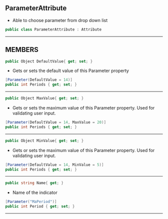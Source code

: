 ## ParameterAttribute
* Able to choose parameter from drop down list
```cs
public class ParameterAttribute : Attribute
```
---
**MEMBERS**
---
```cs
public Object DefaultValue{ get; set; }
```
* Gets or sets the default value of this Parameter property
```cs
[Parameter(DefaultValue = 14)] 
public int Periods { get; set; }
```
---
```cs
public Object MaxValue{ get; set; }
```
* Gets or sets the maximum value of this Parameter property. Used for validating user input.
```cs
[Parameter(DefaultValue = 14, MaxValue = 20)] 
public int Periods { get; set; }
```
---
```cs
public Object MinValue{ get; set; }
```
* Gets or sets the maximum value of this Parameter property. Used for validating user input.
```cs
[Parameter(DefaultValue = 14, MinValue = 5)] 
public int Periods { get; set; }
```
---
```cs
public string Name{ get; }
```
* Name of the indicator
```cs
[Parameter("MaPeriod")]
public int Period { get; set; } 
```
---
